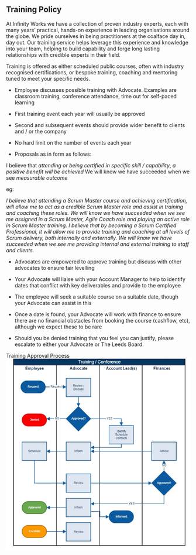 ## Training Policy

At Infinity Works we have a collection of proven industry experts, each with many years’ practical, hands-on experience in leading organisations around the globe. We pride ourselves in being practitioners at the coalface day in, day out. Our training service helps leverage this experience and knowledge into your team, helping to build capability and forge long lasting relationships with credible experts in their field.

Training is offered as either scheduled public courses, often with industry recognised certifications, or bespoke training, coaching and mentoring tuned to meet your specific needs.

- Employee discusses possible training with Advocate. 
  Examples are classroom training, conference attendance, time out for self-paced learning

- First training event each year will usually be approved

- Second and subsequent events should provide wider benefit to clients and / or the company

- No hard limit on the number of events each year

- Proposals as in form as follows:

I believe that _attending or being certified in specific skill / capability_, _a positive benefit will be achieved_
We will know we have succeeded when we see _measurable outcome_

eg:

_I believe that attending a Scrum Master course and achieving certification, will allow me to act as a credible Scrum Master role and assist in training and coaching these roles. We will know we have succeeded when we see me assigned in a Scrum Master, Agile Coach role and playing an active role in Scrum Master training._
_I believe that by becoming a Scrum Certified Professional, it will allow me to provide training and coaching at all levels of Scrum delivery, both internally and externally. We will know we have succeeded when we see me providing internal and external training to staff and clients._

- Advocates are empowered to approve training but discuss with other advocates to ensure fair levelling

- Your Advocate will liaise with your Account Manager to help to identify dates that conflict with key deliverables and provide to the employee

- The employee will seek a suitable course on a suitable date, though your Advocate can assist in this

- Once a date is found, your Advocate will work with finance to ensure there are no financial obstacles from booking the course (cashflow, etc), although we expect these to be rare

- Should you be denied training that you feel you can justify, please escalate to either your Advocate or The Leeds Board.

Training Approval Process ![Training Approval Process](approval-process.jpg)
